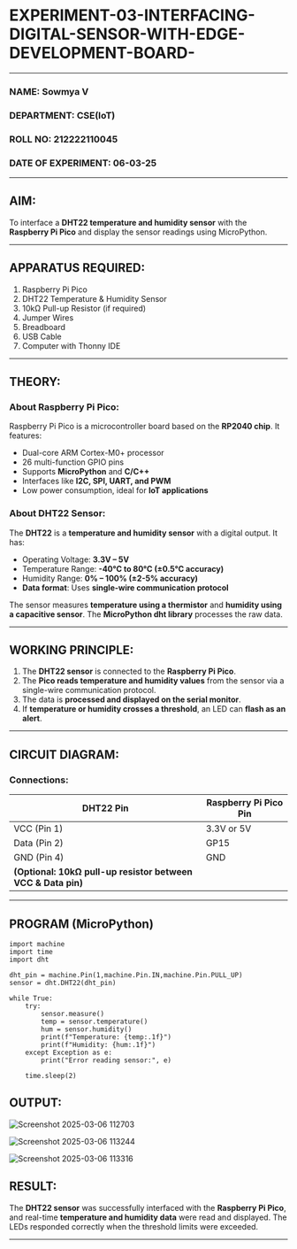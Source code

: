 # EXPERIMENT-03-INTERFACING-DIGITAL-SENSOR-WITH-EDGE-DEVELOPMENT-BOARD-
 
---

### NAME: Sowmya V
### DEPARTMENT: CSE(IoT)
### ROLL NO: 212222110045
### DATE OF EXPERIMENT: 06-03-25

---

## AIM:  
To interface a **DHT22 temperature and humidity sensor** with the **Raspberry Pi Pico** and display the sensor readings using MicroPython.

---

## **APPARATUS REQUIRED:**  
1. Raspberry Pi Pico  
2. DHT22 Temperature & Humidity Sensor  
3. 10kΩ Pull-up Resistor (if required)  
4. Jumper Wires  
5. Breadboard  
6. USB Cable  
7. Computer with Thonny IDE  

---

## **THEORY:**  
### **About Raspberry Pi Pico:**  
Raspberry Pi Pico is a microcontroller board based on the **RP2040 chip**. It features:  
- Dual-core ARM Cortex-M0+ processor  
- 26 multi-function GPIO pins  
- Supports **MicroPython** and **C/C++**  
- Interfaces like **I2C, SPI, UART, and PWM**  
- Low power consumption, ideal for **IoT applications**  

### **About DHT22 Sensor:**  
The **DHT22** is a **temperature and humidity sensor** with a digital output. It has:  
- Operating Voltage: **3.3V – 5V**  
- Temperature Range: **-40°C to 80°C (±0.5°C accuracy)**  
- Humidity Range: **0% – 100% (±2-5% accuracy)**  
- **Data format**: Uses **single-wire communication protocol**  

The sensor measures **temperature using a thermistor** and **humidity using a capacitive sensor**. The **MicroPython dht library** processes the raw data.

---

## **WORKING PRINCIPLE:**  
1. The **DHT22 sensor** is connected to the **Raspberry Pi Pico**.  
2. The **Pico reads temperature and humidity values** from the sensor via a single-wire communication protocol.  
3. The data is **processed and displayed on the serial monitor**.  
4. If **temperature or humidity crosses a threshold**, an LED can **flash as an alert**.  

---

## **CIRCUIT DIAGRAM:**  
### **Connections:**  

| DHT22 Pin | Raspberry Pi Pico Pin |
|-----------|----------------------|
| VCC (Pin 1) | 3.3V or 5V |
| Data (Pin 2) | GP15 |
| GND (Pin 4) | GND |
| **(Optional: 10kΩ pull-up resistor between VCC & Data pin)** | |

---

## **PROGRAM (MicroPython)**  
```
import machine
import time
import dht

dht_pin = machine.Pin(1,machine.Pin.IN,machine.Pin.PULL_UP)
sensor = dht.DHT22(dht_pin)

while True:
    try:
        sensor.measure()
        temp = sensor.temperature()
        hum = sensor.humidity()
        print(f"Temperature: {temp:.1f}")
        print(f"Humidity: {hum:.1f}")
    except Exception as e:
        print("Error reading sensor:", e)

    time.sleep(2)  
```

## **OUTPUT:**  

![Screenshot 2025-03-06 112703](https://github.com/user-attachments/assets/00106dfc-703b-43a0-a4f1-b707cc7acc62)

![Screenshot 2025-03-06 113244](https://github.com/user-attachments/assets/9558f44c-4d65-4265-aa79-215e5aa3f535)

![Screenshot 2025-03-06 113316](https://github.com/user-attachments/assets/3ad56224-0c9e-4a58-88bf-b55fd4a0ae3c)


## **RESULT:**  
The **DHT22 sensor** was successfully interfaced with the **Raspberry Pi Pico**, and real-time **temperature and humidity data** were read and displayed. The LEDs responded correctly when the threshold limits were exceeded.

---

 
